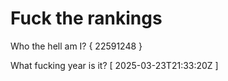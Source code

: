 # Fuck the rankings

Who the hell am I?
{ 22591248 }

What fucking year is it?
[ 2025-03-23T21:33:20Z ]
